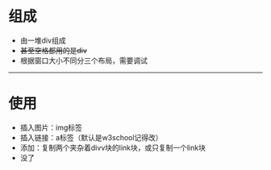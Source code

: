 # 组成
* 由一堆div组成
* ~~甚至空格都用的是div~~
* 根据窗口大小不同分三个布局，需要调试

-------
# 使用
* 插入图片：img标签
* 插入链接：a标签（默认是w3school记得改）
* 添加：复制两个夹杂着divv块的link块，或只复制一个link块
* 没了